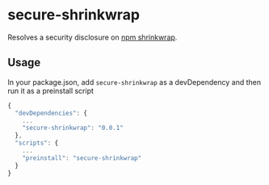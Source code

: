 # secure-shrinkwrap

Resolves a security disclosure on [npm shrinkwrap](https://medium.com/@deian/npm-shrinkwrap-allows-remote-code-execution-63e6e0a566a7).

## Usage

In your package.json, add `secure-shrinkwrap` as a devDependency and then run it as a preinstall script

```javascript
{
  "devDependencies": {
    ...
    "secure-shrinkwrap": "0.0.1"
  },
  "scripts": {
    ...
    "preinstall": "secure-shrinkwrap"
  }
}

